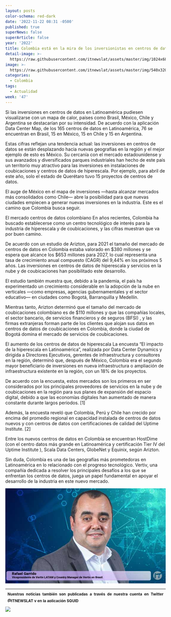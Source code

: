 ```yaml
---
layout: posts
color-schema: red-dark
date: '2022-11-22 08:31 -0500'
published: true
superNews: false
superArticle: false
year: '2022'
title: Colombia está en la mira de los inversionistas en centros de datos
detail-image: >-
  https://raw.githubusercontent.com/itnewslat/assets/master/img/1024x680/Rafael-Garrido-g.jpg
image: >-
  https://raw.githubusercontent.com/itnewslat/assets/master/img/540x320/Rafael-Garrido-p.jpg
categories:
  - Colombia
tags:
  - Actualidad
week: '47'
---
```

Si las inversiones en centros de datos en Latinoamérica pudiesen visualizarse con un mapa de calor, países como Brasil, México, Chile y Argentina se destacarían por su intensidad. De acuerdo con la aplicación Data Center Map, de los 165 centros de datos en Latinoamérica, 76 se encuentran en Brasil, 15 en México, 15 en Chile y 15 en Argentina. 
 
Estas cifras reflejan una tendencia actual: las inversiones en centros de datos se están desplazando hacia nuevas geografías en la región y  el mejor ejemplo de esto es México. Su cercanía con el mercado estadounidense y sus avanzados y diversificados parques industriales han hecho de este país un territorio muy atractivo para las inversiones en instalaciones de coubicaciones y centros de datos de hiperescala. Por ejemplo, para abril de este año, solo el estado de Querétaro tuvo 15 proyectos de centros de datos.  
 
El auge de México en el mapa de inversiones —hasta alcanzar mercados más consolidados como Chile— abre la posibilidad para que nuevas ciudades empiecen a generar nuevas inversiones en la industria. Este es el camino que Colombia busca seguir. 
 
El mercado centros de datos colombiano
En años recientes, Colombia ha buscado establecerse como un centro tecnológico de interés para la industria de hiperescala y de coubicaciones, y las cifras muestran que va por buen camino. 
 
De acuerdo con un estudio de Arizton, para 2021 el tamaño del mercado de centros de datos en Colombia estaba valorado en $380 millones y se espera que alcance los $653 millones para 2027, lo cual representa una tasa de crecimiento anual compuesto (CAGR) del 9,44% en los próximos 5 años. Las inversiones en centros de datos de hiperescala y servicios en la nube y de coubicaciones han posibilitado este desarrollo. 
 
El estudio también muestra que, debido a la pandemia, el país ha experimentado un crecimiento considerable en la adopción de la nube en verticales —como empresas, agencias gubernamentales y el sector educativo— en ciudades como Bogotá, Barranquilla y Medellín. 
 
Mientras tanto, Arizton determinó que el tamaño del mercado de coubicaciones colombiano es de $110 millones y que las compañías locales, el sector bancario, de servicios financieros y de seguros (BFSI) , y las firmas extranjeras forman parte de los clientes que alojan sus datos en centros de datos de coubicaciones en Colombia, donde la ciudad de Bogotá domina el mercado de servicios de coubicaciones. 
 
El aumento de los centros de datos de hiperescala
La encuesta “El impacto de la hiperescala en Latinoamérica”, realizada por Data Center Dynamics y dirigida a Directores Ejecutivos, gerentes de infraestructura y consultores en la región, determinó que, después de México, Colombia era el segundo mayor beneficiario de inversiones en nueva infraestructura o ampliación de infraestructura existente en la región, con un 18% de los proyectos. 
 
De acuerdo con la encuesta, estos mercados son los primeros en ser considerados por los principales proveedores de servicios en la nube y de coubicaciones en la región para sus planes de expansión del espacio digital, debido a que las economías digitales han aumentado de manera constante durante largos periodos. [1] 
 
Además, la encuesta reveló que Colombia, Perú y Chile han crecido por encima del promedio regional en capacidad instalada de centros de datos nuevos y con centros de datos con certificaciones de calidad del Uptime Institute. [2] 
 
Entre los nuevos centros de datos en Colombia se encuentran HostDime (con el centro datos más grande en Latinoamérica y certificación Tier IV del Uptime Institute ), Scala Data Centers, GlobeNet y Equinix, según Arizton. 
 
Sin duda, Colombia es una de las geografías más prometedoras en Latinoamérica en lo relacionado con el progreso tecnológico. Vertiv, una compañía dedicada a resolver los principales desafíos a los que se enfrentan los centros de datos, juega un papel fundamental en apoyar el desarrollo de la industria en este nuevo mercado. 

![](https://raw.githubusercontent.com/itnewslat/assets/master/img/540x320/Rafael-Garrido-p.jpg)

<table style="height: 42px;" width="569">
<tbody>
<tr>
<td style="text-align: justify;"><sub><strong>Nuestras noticias también son publicadas a través de nuestra cuenta en Twitter <a href="https://twitter.com/itnewslat?lang=es">@ITNEWSLAT</a> y en la aplicación <a href="https://squidapp.co/en/">SQUID</a></strong></sub></td>
</tr>
</tbody>
</table>

<img src="https://tracker.metricool.com/c3po.jpg?hash=56f88a41e39ab42c063cc51676587a04"/>